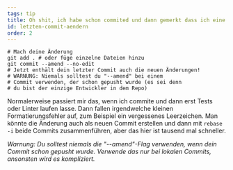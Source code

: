 ```yaml
---
tags: tip
title: Oh shit, ich habe schon commited und dann gemerkt dass ich eine kleine Änderung vergessen habe!
id: letzten-commit-aendern
order: 2
---
```


```git
# Mach deine Änderung
git add . # oder füge einzelne Dateien hinzu
git commit --amend --no-edit
# Jetzt enthält dein letzter Commit auch die neuen Änderungen!
# WARNUNG: Niemals solltest du "--amend" bei einem 
# Commit verwenden, der schon gepusht wurde (es sei denn
# du bist der einzige Entwickler in dem Repo)
```

Normalerweise passiert mir das, wenn ich commite und dann erst Tests oder Linter laufen lasse. Dann fallen irgendwelche kleinen Formatierungsfehler auf, zum Beispiel ein vergessenes Leerzeichen. Man könnte die Änderung auch als neuen Commit erstellen und dann mit `rebase -i` beide Commits zusammenführen, aber das hier ist tausend mal schneller.


*Warnung: Du solltest niemals die "--amend"-Flag verwenden, wenn dein Commit schon gepusht wurde. Verwende das nur bei lokalen Commits, ansonsten wird es kompliziert.*